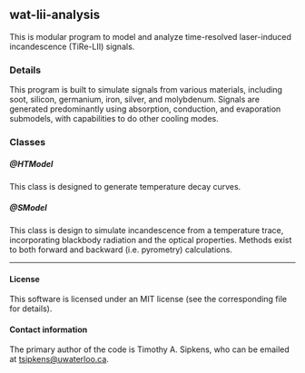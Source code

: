 ## wat-lii-analysis

This is modular program to model and analyze time-resolved laser-induced
incandescence (TiRe-LII) signals.


### Details

This program is built to simulate signals from various materials,
including soot, silicon, germanium, iron, silver, and molybdenum.
Signals are generated predominantly using absorption, conduction,
and evaporation submodels, with capabilities to do other cooling
modes.

### Classes

##### @HTModel

This class is designed to generate temperature 
decay curves. 

##### @SModel

This class is design to simulate incandescence 
from a temperature trace, incorporating blackbody
radiation and the optical properties. Methods exist
to both forward and backward (i.e. pyrometry) 
calculations. 

----------------------------------------------------------------------

#### License

This software is licensed under an MIT license (see the corresponding file
for details).


#### Contact information

The primary author of the code is Timothy A. Sipkens, who can be
emailed at [tsipkens@uwaterloo.ca](mailto:tsipkens@uwaterloo.ca).
